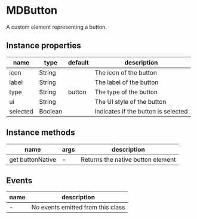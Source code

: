 # MDButton

A custom element representing a button.

## Instance properties

| name     | type    | default | description                          |
| -------- | ------- | ------- | ------------------------------------ |
| icon     | String  |         | The icon of the button               |
| label    | String  |         | The label of the button              |
| type     | String  | button  | The type of the button               |
| ui       | String  |         | The UI style of the button           |
| selected | Boolean |         | Indicates if the button is selected  |

## Instance methods

| name | args | description |
| ---- | ---- | ----------- |
| get buttonNative | - | Returns the native button element |

## Events

| name | description |
| ---- | ----------- |
| - | No events emitted from this class |
